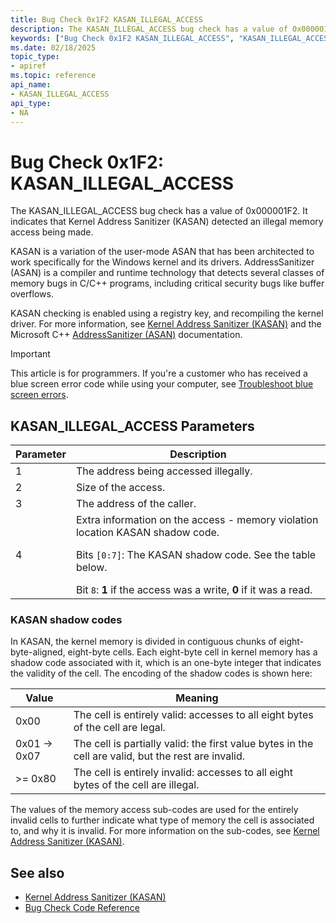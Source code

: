 ```yaml
---
title: Bug Check 0x1F2 KASAN_ILLEGAL_ACCESS
description: The KASAN_ILLEGAL_ACCESS bug check has a value of 0x000001F2. It indicates that that KASAN detected an illegal memory access being made.  
keywords: ["Bug Check 0x1F2 KASAN_ILLEGAL_ACCESS", "KASAN_ILLEGAL_ACCESS"]
ms.date: 02/18/2025
topic_type:
- apiref
ms.topic: reference
api_name:
- KASAN_ILLEGAL_ACCESS
api_type:
- NA
---
```


# Bug Check 0x1F2: KASAN\_ILLEGAL\_ACCESS

The KASAN\_ILLEGAL\_ACCESS bug check has a value of 0x000001F2. It indicates that Kernel Address Sanitizer (KASAN) detected an illegal memory access being made.

KASAN is a variation of the user-mode ASAN that has been architected to work specifically for the Windows kernel and its drivers. AddressSanitizer (ASAN) is a compiler and runtime technology that detects several classes of memory bugs in C/C++ programs, including critical security bugs like buffer overflows. 

KASAN checking is enabled using a registry key, and recompiling the kernel driver. For more information, see [Kernel Address Sanitizer (KASAN)](../devtest/kasan.md) and the Microsoft C++ [AddressSanitizer (ASAN)](/cpp/sanitizers/asan) documentation. 

> [!IMPORTANT]
> This article is for programmers. If you're a customer who has received a blue screen error code while using your computer, see [Troubleshoot blue screen errors](https://www.windows.com/stopcode).


## KASAN\_ILLEGAL\_ACCESS Parameters

| Parameter | Description                           |
|---------- |-------------------------------------- |
| 1         | The address being accessed illegally. |
| 2         | Size of the access.                   |
| 3         | The address of the caller.            |
| 4         | Extra information on the access - memory violation location KASAN shadow code. </p> Bits `[0:7]`: The KASAN shadow code. See the table below. </p> Bit `8`: **1** if the access was a write, **0** if it was a read.|

### KASAN shadow codes

In KASAN, the kernel memory is divided in contiguous chunks of eight-byte-aligned, eight-byte cells. Each eight-byte cell in kernel memory has a shadow code associated with it, which is an one-byte integer that indicates the validity of the cell. The encoding of the shadow codes is shown here:

| Value        | Meaning                        |
|--------------|--------------------------------|
| 0x00	       | The cell is entirely valid: accesses to all eight bytes of the cell are legal. |
| 0x01 -> 0x07 | The cell is partially valid: the first value bytes in the cell are valid, but the rest are invalid. |
| >= 0x80	   | The cell is entirely invalid: accesses to all eight bytes of the cell are illegal. |

 The values of the memory access sub-codes are used for the entirely invalid cells to further indicate what type of memory the cell is associated to, and why it is invalid. For more information on the sub-codes, see [Kernel Address Sanitizer (KASAN)](../devtest/kasan.md).

## See also

- [Kernel Address Sanitizer (KASAN)](../devtest/kasan.md)
- [Bug Check Code Reference](bug-check-code-reference2.md)
